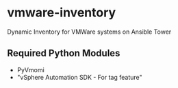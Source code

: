 # vmware-inventory

Dynamic Inventory for VMWare systems on Ansible Tower

## Required Python Modules

- PyVmomi
- "vSphere Automation SDK - For tag feature"
